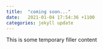 ```yaml
---
title:  "coming soon..."
date:   2021-01-04 17:54:36 +1100
categories: jekyll update
---
```


This is some temporary filler content

